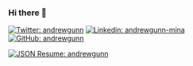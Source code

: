 ### Hi there 👋

[![Twitter: andrewgunn](https://img.shields.io/twitter/follow/andrewgunn?style=social)](https://twitter.com/andrewgunn)
[![Linkedin: andrewgunn-mina](https://img.shields.io/badge/-andrewgunn--mina-blue?style=flat-square&logo=Linkedin&logoColor=white&link=https://www.linkedin.com/in/andrewgunn-mina/)](https://www.linkedin.com/in/andrewgunn-mina/)
[![GitHub: andrewgunn](https://img.shields.io/github/followers/andrewgunn?label=follow&style=social)](https://github.com/andrewgunn)

[![JSON Resume: andrewgunn](https://img.shields.io/badge/-JSON_Resume-informational)](https://registry.jsonresume.org/andrewgunn?theme=Stackoverflow)
